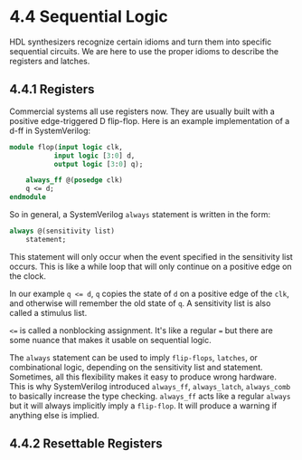 # 4.4 Sequential Logic

HDL synthesizers recognize certain idioms and turn them into specific sequential circuits. We are here to use the proper idioms to describe the registers and latches.

## 4.4.1 Registers

Commercial systems all use registers now. They are usually built with a positive edge-triggered D flip-flop. Here is an example implementation of a d-ff in SystemVerilog:

```SystemVerilog
module flop(input logic clk,
           input logic [3:0] d,
           output logic [3:0] q);

    always_ff @(posedge clk)
    q <= d;
endmodule
```

So in general, a SystemVerilog `always` statement is written in the form:

```SystemVerilog
always @(sensitivity list)
    statement;
```

This statement will only occur when the event specified in the sensitivity list occurs. This is like a while loop that will only continue on a positive edge on the clock.

In our example `q <= d`, `q` copies the state of `d` on a positive edge of the `clk`, and otherwise will remember the old state of `q`. A sensitivity list is also called a stimulus list.

`<=` is called a nonblocking assignment. It's like a regular `=` but there are some nuance that makes it usable on sequential logic.

The `always` statement can be used to imply `flip-flops`, `latches`, or combinational logic, depending on the sensitivity list and statement. Sometimes, all this flexibility makes it easy to produce wrong hardware. This is why SystemVerilog introduced `always_ff`, `always_latch`, `always_comb` to basically increase the type checking. `always_ff` acts like a regular `always` but it will always implicitly imply a `flip-flop`. It will produce a warning if anything else is implied.

## 4.4.2 Resettable Registers

